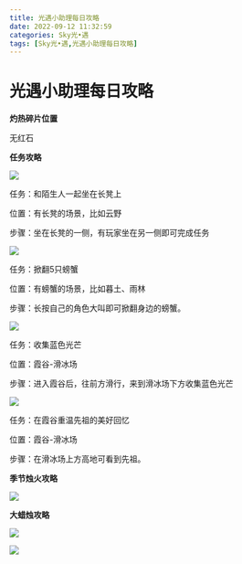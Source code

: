 ```yaml
---
title: 光遇小助理每日攻略
date: 2022-09-12 11:32:59
categories: Sky光•遇
tags: [Sky光•遇,光遇小助理每日攻略]
---
```

# 光遇小助理每日攻略
**灼热碎片位置**

无红石

  

 **任务攻略**

![](https://img.166.net/reunionpub/ds/kol/20220912/000744-s53142y70b.png)

任务：和陌生人一起坐在长凳上

位置：有长凳的场景，比如云野

步骤：坐在长凳的一侧，有玩家坐在另一侧即可完成任务

![](https://img.166.net/reunionpub/ds/kol/20220911/001023-6d9kn5z431.png)

任务：掀翻5只螃蟹

位置：有螃蟹的场景，比如暮土、雨林

步骤：长按自己的角色大叫即可掀翻身边的螃蟹。

![](https://img.166.net/reunionpub/ds/kol/20220912/000814-ayn2l15j3w.png)

任务：收集蓝色光芒

位置：霞谷-滑冰场

步骤：进入霞谷后，往前方滑行，来到滑冰场下方收集蓝色光芒

![](https://img.166.net/reunionpub/ds/kol/20220912/000835-tahos8nw4k.png)

任务：在霞谷重温先祖的美好回忆

位置：霞谷-滑冰场

步骤：在滑冰场上方高地可看到先祖。

 **季节烛火攻略**

![](https://img.166.net/reunionpub/ds/kol/20220912/000936-i5c9se0j34.png)

  

 **大蜡烛攻略**

![](https://img.166.net/reunionpub/ds/kol/20220912/000954-kpgbnl2h8s.png)

![](https://img.166.net/reunionpub/ds/kol/20220912/001008-lrnba2v13h.png)

  

  

  

  

